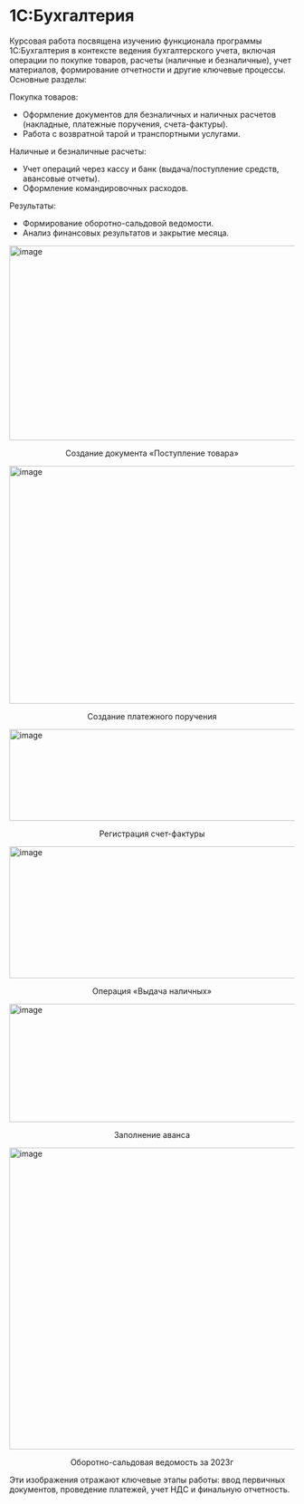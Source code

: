 # 1С:Бухгалтерия
Курсовая работа посвящена изучению функционала программы 1С:Бухгалтерия в контексте ведения бухгалтерского учета, включая операции по покупке товаров, расчеты (наличные и безналичные), учет материалов, формирование отчетности и другие ключевые процессы. Основные разделы:

Покупка товаров:
- Оформление документов для безналичных и наличных расчетов (накладные, платежные поручения, счета-фактуры).
- Работа с возвратной тарой и транспортными услугами.

Наличные и безналичные расчеты:
- Учет операций через кассу и банк (выдача/поступление средств, авансовые отчеты).
- Оформление командировочных расходов.

Результаты:
- Формирование оборотно-сальдовой ведомости.
- Анализ финансовых результатов и закрытие месяца.

<img width="695" height="344" alt="image" class="center" src="https://github.com/user-attachments/assets/684146de-68bd-4ee1-b0da-efaa22458124" />
<p align="center"> Создание документа «Поступление товара» </p>

<img width="720" height="420" alt="image" class="center" src="https://github.com/user-attachments/assets/91941221-0445-404e-a3b0-9055db06f40c" />
<p align="center"> Создание платежного поручения </p>

<img width="792" height="162" alt="image" class="center" src="https://github.com/user-attachments/assets/58e0a2ae-f278-4e07-8f22-bd1f33518077" />
<p align="center"> Регистрация счет-фактуры </p>

<img width="713" height="233" alt="image" class="center" src="https://github.com/user-attachments/assets/24369448-9021-421a-8cdc-c8c9579b4187" />
<p align="center"> Операция «Выдача наличных»  </p>

<img width="805" height="209" alt="image" class="center" src="https://github.com/user-attachments/assets/c31961dc-101c-4763-bf9f-056e63889b5b" />
<p align="center"> Заполнение аванса </p>

<img width="766" height="533" alt="image" class="center" src="https://github.com/user-attachments/assets/1fc1412e-96a0-45ba-9c92-92c34022ba86" />
<p align="center"> Оборотно-сальдовая ведомость за 2023г </p>

Эти изображения отражают ключевые этапы работы: ввод первичных документов, проведение платежей, учет НДС и финальную отчетность.



